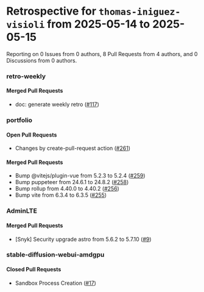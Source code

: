 # Retrospective for `thomas-iniguez-visioli` from 2025-05-14 to 2025-05-15

Reporting on 0 Issues from 0 authors, 8 Pull Requests from 4 authors, and 0 Discussions from 0 authors.


### retro-weekly

#### Merged Pull Requests

- doc: generate weekly retro ([#117](https://github.com/thomas-iniguez-visioli/retro-weekly/pull/117))

### portfolio

#### Open Pull Requests

- Changes by create-pull-request action ([#261](https://github.com/thomas-iniguez-visioli/portfolio/pull/261))

#### Merged Pull Requests

- Bump @vitejs/plugin-vue from 5.2.3 to 5.2.4 ([#259](https://github.com/thomas-iniguez-visioli/portfolio/pull/259))
- Bump puppeteer from 24.6.1 to 24.8.2 ([#258](https://github.com/thomas-iniguez-visioli/portfolio/pull/258))
- Bump rollup from 4.40.0 to 4.40.2 ([#256](https://github.com/thomas-iniguez-visioli/portfolio/pull/256))
- Bump vite from 6.3.4 to 6.3.5 ([#255](https://github.com/thomas-iniguez-visioli/portfolio/pull/255))

### AdminLTE

#### Merged Pull Requests

- [Snyk] Security upgrade astro from 5.6.2 to 5.7.10 ([#9](https://github.com/thomas-iniguez-visioli/AdminLTE/pull/9))

### stable-diffusion-webui-amdgpu

#### Closed Pull Requests

- Sandbox Process Creation ([#17](https://github.com/thomas-iniguez-visioli/stable-diffusion-webui-amdgpu/pull/17))